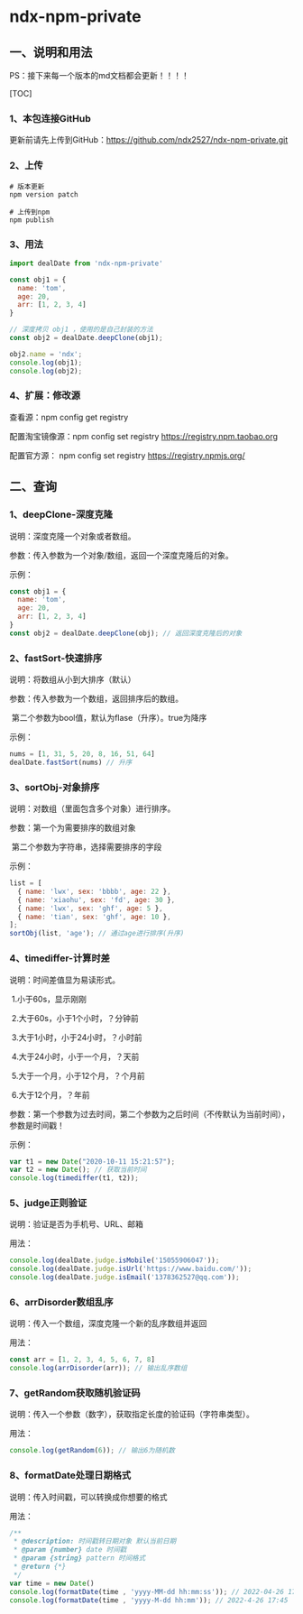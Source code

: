 # ndx-npm-private

## 一、说明和用法

PS：接下来每一个版本的md文档都会更新！！！！



[TOC]



### 1、本包连接GitHub

更新前请先上传到GitHub：https://github.com/ndx2527/ndx-npm-private.git

### 2、上传

```
# 版本更新
npm version patch

# 上传到npm
npm publish
```

### 3、用法

```js
import dealDate from 'ndx-npm-private'

const obj1 = {
  name: 'tom',
  age: 20,
  arr: [1, 2, 3, 4]
}

// 深度拷贝 obj1 ，使用的是自己封装的方法
const obj2 = dealDate.deepClone(obj1);

obj2.name = 'ndx';
console.log(obj1);
console.log(obj2);
```

### 4、扩展：修改源

查看源：npm config get registry

配置淘宝镜像源：npm config set registry https://registry.npm.taobao.org

配置官方源： npm config set registry https://registry.npmjs.org/

## 二、查询

### 1、deepClone-深度克隆

说明：深度克隆一个对象或者数组。

参数：传入参数为一个对象/数组，返回一个深度克隆后的对象。

示例：

```javascript
const obj1 = {
  name: 'tom',
  age: 20,
  arr: [1, 2, 3, 4]
}
const obj2 = dealDate.deepClone(obj); // 返回深度克隆后的对象
```



### 2、fastSort-快速排序

说明：将数组从小到大排序（默认）

参数：传入参数为一个数组，返回排序后的数组。

​		第二个参数为bool值，默认为flase（升序）。true为降序

示例：

```javascript
nums = [1, 31, 5, 20, 8, 16, 51, 64]
dealDate.fastSort(nums) // 升序
```



### 3、sortObj-对象排序

说明：对数组（里面包含多个对象）进行排序。

参数：第一个为需要排序的数组对象

​		第二个参数为字符串，选择需要排序的字段

示例：

```javascript
list = [
  { name: 'lwx', sex: 'bbbb', age: 22 },
  { name: 'xiaohu', sex: 'fd', age: 30 },
  { name: 'lwx', sex: 'ghf', age: 5 },
  { name: 'tian', sex: 'ghf', age: 10 },
];
sortObj(list, 'age'); // 通过age进行排序(升序)
```



### 4、timediffer-计算时差

说明：时间差值显为易读形式。

​	1.小于60s，显示刚刚

​	2.大于60s，小于1个小时，？分钟前

​	3.大于1小时，小于24小时，？小时前

​	4.大于24小时，小于一个月，？天前

​	5.大于一个月，小于12个月，？个月前

​	6.大于12个月，？年前

参数：第一个参数为过去时间，第二个参数为之后时间（不传默认为当前时间），参数是时间戳！

示例：

```javascript
var t1 = new Date("2020-10-11 15:21:57");
var t2 = new Date(); // 获取当前时间
console.log(timediffer(t1, t2));
```

### 5、judge正则验证

说明：验证是否为手机号、URL、邮箱

用法：

```javascript
console.log(dealDate.judge.isMobile('15055906047'));
console.log(dealDate.judge.isUrl('https://www.baidu.com/'));
console.log(dealDate.judge.isEmail('1378362527@qq.com'));
```

### 6、arrDisorder数组乱序

说明：传入一个数组，深度克隆一个新的乱序数组并返回

用法：

```javascript
const arr = [1, 2, 3, 4, 5, 6, 7, 8]
console.log(arrDisorder(arr)); // 输出乱序数组
```

### 7、getRandom获取随机验证码

说明：传入一个参数（数字），获取指定长度的验证码（字符串类型）。

用法：

```javascript
console.log(getRandom(6)); // 输出6为随机数
```

### 8、formatDate处理日期格式

说明：传入时间戳，可以转换成你想要的格式

用法：

```javascript
/**
 * @description: 时间戳转日期对象 默认当前日期
 * @param {number} date 时间戳
 * @param {string} pattern 时间格式
 * @return {*}
 */
var time = new Date()
console.log(formatDate(time , 'yyyy-MM-dd hh:mm:ss')); // 2022-04-26 17:45:30
console.log(formatDate(time , 'yyyy-M-dd hh:mm')); // 2022-4-26 17:45
```

